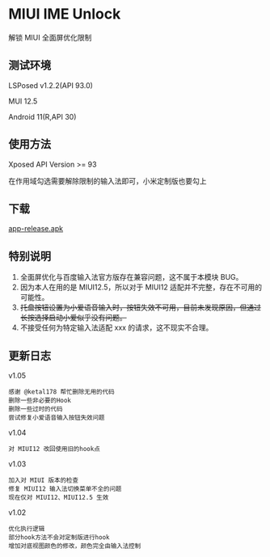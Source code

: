 # MIUI IME Unlock

解锁 MIUI 全面屏优化限制

## 测试环境

LSPosed v1.2.2(API 93.0)

MUI 12.5

Android 11(R,API 30)

## 使用方法

Xposed API Version >= 93

在作用域勾选需要解除限制的输入法即可，小米定制版也要勾上

## 下载

[app-release.apk](../../release)

## 特别说明

1. 全面屏优化与百度输入法官方版存在兼容问题，这不属于本模块 BUG。
2. 因为本人在用的是 MIUI12.5，所以对于 MIUI12 适配并不完整，存在不可用的可能性。
3. ~~托盘按钮设置为小爱语音输入时，按钮失效不可用，目前未发现原因，但通过长按选择启动小爱似乎没有问题。~~
4. 不接受任何为特定输入法适配 xxx 的请求，这不现实不合理。

## 更新日志

v1.05

    感谢 @ketal178 帮忙删除无用的代码
    删除一些非必要的Hook
    删除一些过时的代码
    尝试修复小爱语音输入按钮失效问题

v1.04

    对 MIUI12 改回使用旧的hook点

v1.03

    加入对 MIUI 版本的检查
    修复 MIUI12 输入法切换菜单不全的问题
    现在仅对 MIUI12、MIUI12.5 生效

v1.02

    优化执行逻辑
    部分hook方法不会对定制版进行hook
    增加对底视图颜色的修改，颜色完全由输入法控制
